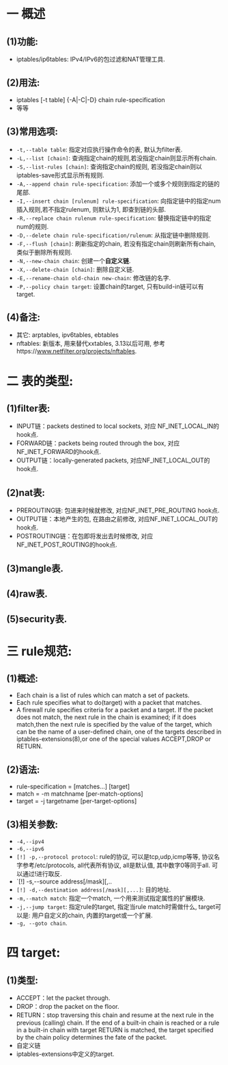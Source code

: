 # 一 概述
## (1)功能:
- iptables/ip6tables: IPv4/IPv6的包过滤和NAT管理工具.

## (2)用法:
- iptables [-t table] {-A|-C|-D} chain rule-specification
- 等等

## (3)常用选项:
- `-t,--table table`: 指定对应执行操作命令的表, 默认为filter表.
- `-L,--list [chain]`: 查询指定chain的规则,若没指定chain则显示所有chain.
- `-S,--list-rules [chain]`: 查询指定chain的规则, 若没指定chain则以iptables-save形式显示所有规则.
- `-A,--append chain rule-specification`: 添加一个或多个规则到指定的链的尾部.
- `-I,--insert chain [rulenum] rule-specification`: 向指定链中的指定num插入规则,若不指定rulenum, 则默认为1, 即查到链的头部.
- `-R,--replace chain rulenum rule-specification`: 替换指定链中的指定num的规则.
- `-D,--delete chain rule-specification/rulenum`: 从指定链中删除规则. 
- `-F,--flush [chain]`: 刷新指定的chain, 若没有指定chain则刷新所有chain, 类似于删除所有规则.
- `-N,--new-chain chain`: 创建一个**自定义链**.
- `-X,--delete-chain [chain]`: 删除自定义链.
- `-E,--rename-chain old-chain new-chain`: 修改链的名字.
- `-P,--policy chain target`: 设置chain的target, 只有build-in链可以有target.

## (4)备注:
- 其它: arptables, ipv6tables, ebtables
- nftables: 新版本, 用来替代xxtables, 3.13以后可用, 参考https://www.netfilter.org/projects/nftables.

# 二 表的类型:
## (1)filter表:
- INPUT链：packets destined to local sockets, 对应 NF_INET_LOCAL_IN的hook点.
- FORWARD链：packets being routed through the box, 对应NF_INET_FORWARD的hook点.
- OUTPUT链：locally-generated packets, 对应NF_INET_LOCAL_OUT的hook点.

## (2)nat表:
- PREROUTING链: 包进来时候就修改, 对应NF_INET_PRE_ROUTING hook点.
- OUTPUT链：本地产生的包, 在路由之前修改, 对应NF_INET_LOCAL_OUT的hook点.
- POSTROUTING链：在包即将发出去时候修改, 对应NF_INET_POST_ROUTING的hook点.

## (3)mangle表.

## (4)raw表.

## (5)security表.

# 三 rule规范:
## (1)概述:
- Each chain is a list of rules which can match a set of packets.  
- Each rule specifies what to do(target) with a packet that matches.
- A firewall rule specifies criteria for a packet and a target. If the packet does not match, the next rule in the chain is examined; if it does match,then the next rule is specified by the value of the target, which can be the name of a user-defined chain, one of the targets described in iptables-extensions(8),or one of the special values ACCEPT,DROP or RETURN.

## (2)语法:
- rule-specification = [matches...] [target] 
- match = -m matchname [per-match-options] 
- target = -j targetname [per-target-options]

## (3)相关参数:
- `-4,--ipv4`
- `-6,--ipv6`
- `[!] -p,--protocol protocol`: rule的协议, 可以是tcp,udp,icmp等等, 协议名字参考/etc/protocols, all代表所有协议, all是默认值, 其中数字0等同于all. 可以通过!进行取反.
- `[!] -s,--source address[/mask][,..
- `[!] -d,--destination address[/mask][,...]`: 目的地址.
- `-m,--match match`: 指定一个match, 一个用来测试指定属性的扩展模块.
- `-j,--jump target`: 指定rule的target, 指定当rule match时需做什么, target可以是: 用户自定义的chain, 内置的target或一个扩展.
- `-g, --goto chain`.

# 四 target:
## (1)类型:
- ACCEPT：let the packet through.
- DROP：drop the packet on the floor.
- RETURN：stop traversing this chain  and  resume at  the  next  rule in the previous (calling) chain. If the end of a built-in chain is reached or a rule in a built-in chain with target RETURN is matched, the target specified by the chain policy determines the fate of the packet.
- 自定义链
- iptables-extensions中定义的target.
